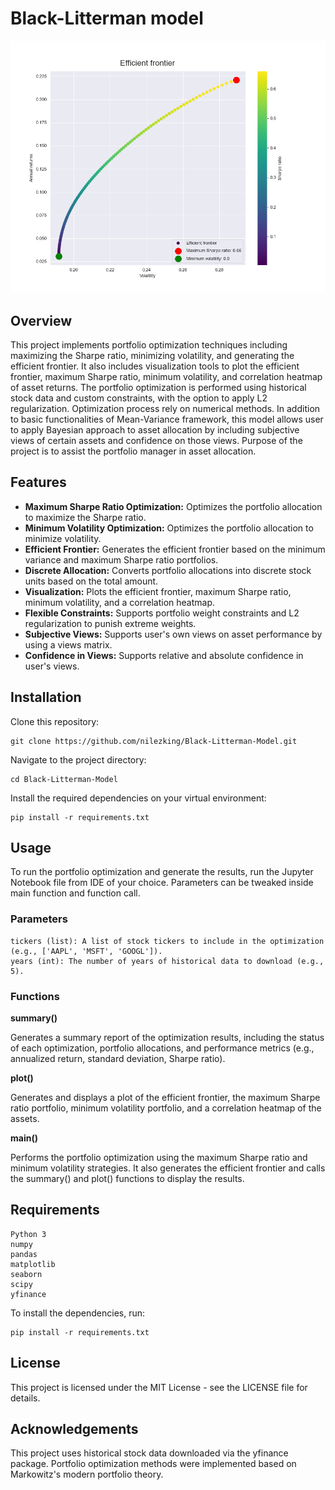 # Black-Litterman model

![Portfolio Chart](https://raw.githubusercontent.com/nilezking/Markowitz-Mean-Variance-Model/main/Figure_1.png)

## Overview

This project implements portfolio optimization techniques including maximizing the Sharpe ratio, minimizing volatility, and generating the efficient frontier. It also includes visualization tools to plot the efficient frontier, maximum Sharpe ratio, minimum volatility, and correlation heatmap of asset returns. The portfolio optimization is performed using historical stock data and custom constraints, with the option to apply L2 regularization. Optimization process rely on numerical methods. In addition to basic functionalities of Mean-Variance framework, this model allows user to apply Bayesian approach to asset allocation by including subjective views of certain assets and confidence on those views. Purpose of the project is to assist the portfolio manager in asset allocation.

## Features

- **Maximum Sharpe Ratio Optimization:** Optimizes the portfolio allocation to maximize the Sharpe ratio.
- **Minimum Volatility Optimization:** Optimizes the portfolio allocation to minimize volatility.
- **Efficient Frontier:** Generates the efficient frontier based on the minimum variance and maximum Sharpe ratio portfolios.
- **Discrete Allocation:** Converts portfolio allocations into discrete stock units based on the total amount.
- **Visualization:** Plots the efficient frontier, maximum Sharpe ratio, minimum volatility, and a correlation heatmap.
- **Flexible Constraints:** Supports portfolio weight constraints and L2 regularization to punish extreme weights.
- **Subjective Views:** Supports user's own views on asset performance by using a views matrix.
- **Confidence in Views:** Supports relative and absolute confidence in user's views.

## Installation

Clone this repository:

    git clone https://github.com/nilezking/Black-Litterman-Model.git

Navigate to the project directory:

    cd Black-Litterman-Model

Install the required dependencies on your virtual environment:

    pip install -r requirements.txt

## Usage

To run the portfolio optimization and generate the results, run the Jupyter Notebook file from IDE of your choice. Parameters can be tweaked inside main function and function call.

### Parameters

    tickers (list): A list of stock tickers to include in the optimization (e.g., ['AAPL', 'MSFT', 'GOOGL']).
    years (int): The number of years of historical data to download (e.g., 5).

### Functions

**summary()**

Generates a summary report of the optimization results, including the status of each optimization, portfolio allocations, and performance metrics (e.g., annualized return, standard deviation, Sharpe ratio).

**plot()**

Generates and displays a plot of the efficient frontier, the maximum Sharpe ratio portfolio, minimum volatility portfolio, and a correlation heatmap of the assets.

**main()**

Performs the portfolio optimization using the maximum Sharpe ratio and minimum volatility strategies. It also generates the efficient frontier and calls the summary() and plot() functions to display the results.

## Requirements

    Python 3
    numpy
    pandas
    matplotlib
    seaborn
    scipy
    yfinance

To install the dependencies, run:

    pip install -r requirements.txt

## License

This project is licensed under the MIT License - see the LICENSE file for details.

## Acknowledgements

This project uses historical stock data downloaded via the yfinance package.
Portfolio optimization methods were implemented based on Markowitz's modern portfolio theory.